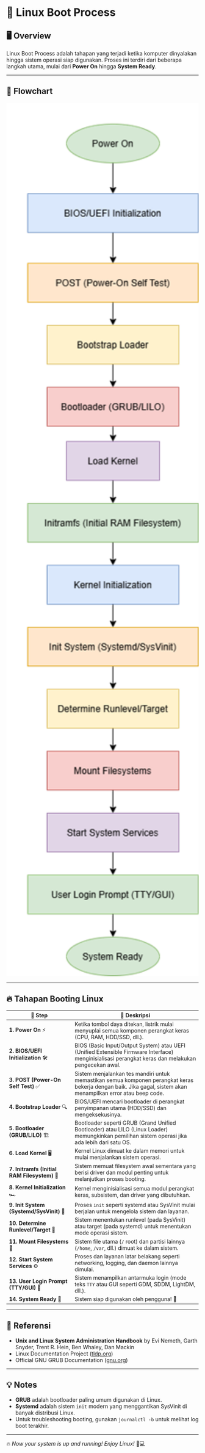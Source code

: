 # 🚀 Linux Boot Process

## 🖥️ Overview
Linux Boot Process adalah tahapan yang terjadi ketika komputer dinyalakan hingga sistem operasi siap digunakan. Proses ini terdiri dari beberapa langkah utama, mulai dari **Power On** hingga **System Ready**.

---

## 🏁 Flowchart
<p align="center">
  <img src="Flow.png" alt="Linux Boot Process Flowchart" width="600">
</p>

---

## 🔥 Tahapan Booting Linux

| 🔢 **Step** | 📝 **Deskripsi** |
|------------|----------------|
| **1. Power On** ⚡ | Ketika tombol daya ditekan, listrik mulai menyuplai semua komponen perangkat keras (CPU, RAM, HDD/SSD, dll.). |
| **2. BIOS/UEFI Initialization** 🛠️ | BIOS (Basic Input/Output System) atau UEFI (Unified Extensible Firmware Interface) menginisialisasi perangkat keras dan melakukan pengecekan awal. |
| **3. POST (Power-On Self Test)** ✅ | Sistem menjalankan tes mandiri untuk memastikan semua komponen perangkat keras bekerja dengan baik. Jika gagal, sistem akan menampilkan error atau beep code. |
| **4. Bootstrap Loader** 🔍 | BIOS/UEFI mencari bootloader di perangkat penyimpanan utama (HDD/SSD) dan mengeksekusinya. |
| **5. Bootloader (GRUB/LILO)** 🏗️ | Bootloader seperti GRUB (Grand Unified Bootloader) atau LILO (Linux Loader) memungkinkan pemilihan sistem operasi jika ada lebih dari satu OS. |
| **6. Load Kernel** 🖥️ | Kernel Linux dimuat ke dalam memori untuk mulai menjalankan sistem operasi. |
| **7. Initramfs (Initial RAM Filesystem)** 🧩 | Sistem memuat filesystem awal sementara yang berisi driver dan modul penting untuk melanjutkan proses booting. |
| **8. Kernel Initialization** 🏎️ | Kernel menginisialisasi semua modul perangkat keras, subsistem, dan driver yang dibutuhkan. |
| **9. Init System (Systemd/SysVinit)** 🔄 | Proses `init` seperti systemd atau SysVinit mulai berjalan untuk mengelola sistem dan layanan. |
| **10. Determine Runlevel/Target** 🎯 | Sistem menentukan runlevel (pada SysVinit) atau target (pada systemd) untuk menentukan mode operasi sistem. |
| **11. Mount Filesystems** 📂 | Sistem file utama (`/` root) dan partisi lainnya (`/home`, `/var`, dll.) dimuat ke dalam sistem. |
| **12. Start System Services** ⚙️ | Proses dan layanan latar belakang seperti networking, logging, dan daemon lainnya dimulai. |
| **13. User Login Prompt (TTY/GUI)** 🔑 | Sistem menampilkan antarmuka login (mode teks `TTY` atau GUI seperti GDM, SDDM, LightDM, dll.). |
| **14. System Ready** 🎉 | Sistem siap digunakan oleh pengguna! 🎊 |

---

## 📖 Referensi
- **Unix and Linux System Administration Handbook** by Evi Nemeth, Garth Snyder, Trent R. Hein, Ben Whaley, Dan Mackin
- Linux Documentation Project ([tldp.org](https://tldp.org))
- Official GNU GRUB Documentation ([gnu.org](https://www.gnu.org/software/grub/manual/grub.html))

---

## 💡 Notes
- **GRUB** adalah bootloader paling umum digunakan di Linux.
- **Systemd** adalah sistem `init` modern yang menggantikan SysVinit di banyak distribusi Linux.
- Untuk troubleshooting booting, gunakan `journalctl -b` untuk melihat log boot terakhir.

---

🔥 *Now your system is up and running! Enjoy Linux!* 🐧💻
